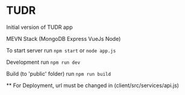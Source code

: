 # TUDR

Initial version of TUDR app

MEVN Stack (MongoDB Express VueJs Node)

To start server run `npm start` or `node app.js`

Development run `npm run dev`

Build (to 'public' folder) run `npm run build`

** For Deployment, url must be changed in (client/src/services/api.js)
